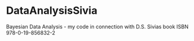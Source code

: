 # DataAnalysisSivia
Bayesian Data Analysis - my code in connection with D.S. Sivias book
ISBN 978-0-19-856832-2
